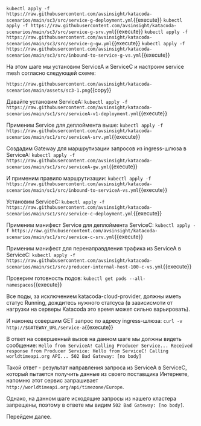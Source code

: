 





`kubectl apply -f https://raw.githubusercontent.com/avsinsight/katacoda-scenarios/main/sc3/src/service-g-deployment.yml`{{execute}}
`kubectl apply -f https://raw.githubusercontent.com/avsinsight/katacoda-scenarios/main/sc3/src/service-g-srv.yml`{{execute}}
`kubectl apply -f https://raw.githubusercontent.com/avsinsight/katacoda-scenarios/main/sc3/src/service-g-gw.yml`{{execute}}
`kubectl apply -f https://raw.githubusercontent.com/avsinsight/katacoda-scenarios/main/sc3/src/inbound-to-service-g-vs.yml`{{execute}}


На этом шаге мы установим ServiceA и ServiceC и настроим service mesh согласно следующей схеме:

`https://raw.githubusercontent.com/avsinsight/katacoda-scenarios/main/assets/sc3-1.png`{{copy}}

Давайте установим ServiceA:
`kubectl apply -f https://raw.githubusercontent.com/avsinsight/katacoda-scenarios/main/sc1/src/serviceA-v1-deployment.yml`{{execute}}

Применим Service для деплоймента выше:
`kubectl apply -f https://raw.githubusercontent.com/avsinsight/katacoda-scenarios/main/sc1/src/serviceA-srv.yml`{{execute}}

Создадим Gateway для маршрутизации запросов из ingress-шлюза в ServiceA:
`kubectl apply -f https://raw.githubusercontent.com/avsinsight/katacoda-scenarios/main/sc1/src/serviceA-gw.yml`{{execute}}

И применим правило маршрутизации:
`kubectl apply -f https://raw.githubusercontent.com/avsinsight/katacoda-scenarios/main/sc1/src/inbound-to-serviceA-vs.yml`{{execute}}

Установим ServiceC:
`kubectl apply -f https://raw.githubusercontent.com/avsinsight/katacoda-scenarios/main/sc1/src/service-c-deployment.yml`{{execute}}

Применим манифест Service для деплоймента ServiceC:
`kubectl apply -f https://raw.githubusercontent.com/avsinsight/katacoda-scenarios/main/sc1/src/service-c-srv.yml`{{execute}}

Применим манифест для перенаправдления трафика из ServiceA в ServiceC:
`kubectl apply -f https://raw.githubusercontent.com/avsinsight/katacoda-scenarios/main/sc1/src/producer-internal-host-100-c-vs.yml`{{execute}}


Проверим готовность подов:
`kubectl get pods --all-namespaces`{{execute}}

Все поды, за исключением katacoda-cloud-provider, должны иметь статус Running, дождитесь нужного статсуса (в зависисмоти от нагрузки на серверы Katacoda это время может сильно варьировать).

И наконец совершим GET запрос по адресу ingress-шлюза:
`curl -v http://$GATEWAY_URL/service-a`{{execute}}

В ответ на совершенный вызов на данном шаге мы должны видеть сообщение:
`Hello from ServiceA! Calling Producer Service... Received response from Producer Service: Hello from ServiceC! Calling worldtimeapi.org API... 502 Bad Gateway: [no body]`

Такой ответ - результат направления запроса из ServiceA в ServiceC, который пытается получить данные из своего поставщика Интернете, напомню этот сервис запрашивает `http://worldtimeapi.org/api/timezone/Europe`.

Однако, на данном шаге исходящие запросы из нашего кластера запрещены, поэтому в ответе мы видим `502 Bad Gateway: [no body]`.

Перейдем далее.